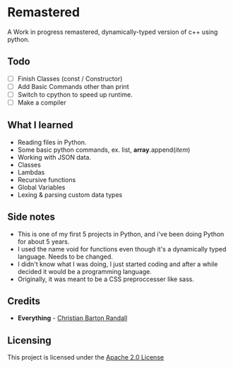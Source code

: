 # Remastered
A Work in progress remastered, dynamically-typed version of c++ using python.

## Todo
- [ ] Finish Classes (const / Constructor)
- [ ] Add Basic Commands other than print
- [ ] Switch to cpython to speed up runtime.
- [ ] Make a compiler

## What I learned
- Reading files in Python.
- Some basic python commands, ex. list, **array**.append(_item_)
- Working with JSON data.
- Classes
- Lambdas
- Recursive functions
- Global Variables
- Lexing & parsing custom data types

## Side notes
- This is one of my first 5 projects in Python, and i've been doing Python for about 5 years.
- I used the name void for functions even though it's a dynamically typed language. Needs to be changed.
- I didn't know what I was doing, I just started coding and after a while decided it would be a programming language.
- Originally, it was meant to be a CSS preproccesser like sass.

## Credits
- **Everything** - [Christian Barton Randall](https://github.com/pigcake999)

## Licensing
This project is licensed under the [Apache 2.0 License](https://github.com/ChristianBRPy/Remastered/blob/master/LICENSE)
